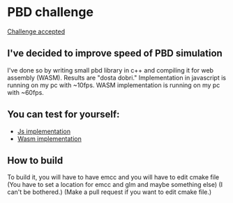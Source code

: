 # PBD challenge

[Challenge accepted](https://matthias-research.github.io/pages/challenges/challenges.html)

## I've decided to improve speed of PBD simulation

I've done so by writing small pbd library in c++ and compiling it for web assembly (WASM). Results are "dosta dobri." Implementation in javascript is running on my pc with ~10fps. WASM implementation is running on my pc with ~60fps.


## You can test for yourself:

* [Js implementation](https://matthias-research.github.io/pages/challenges/bodyChainPBD.html)
* [Wasm implementation](https://ricko.us.to/PBDChallanges)

## How to build

To build it, you will have to have emcc and you will have to edit cmake file (You have to set a location for emcc and glm and maybe something else) (I can't be bothered.) (Make a pull request if you want to edit cmake file.)





